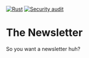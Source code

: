 [![Rust](https://github.com/Dracvs/the_newsletter/actions/workflows/general.yml/badge.svg?branch=main)](https://github.com/Dracvs/the_newsletter/actions/workflows/general.yml)
[![Security audit](https://github.com/Dracvs/the_newsletter/actions/workflows/audit.yml/badge.svg?branch=main)](https://github.com/Dracvs/the_newsletter/actions/workflows/audit.yml)


# The Newsletter
So you want a newsletter huh?
